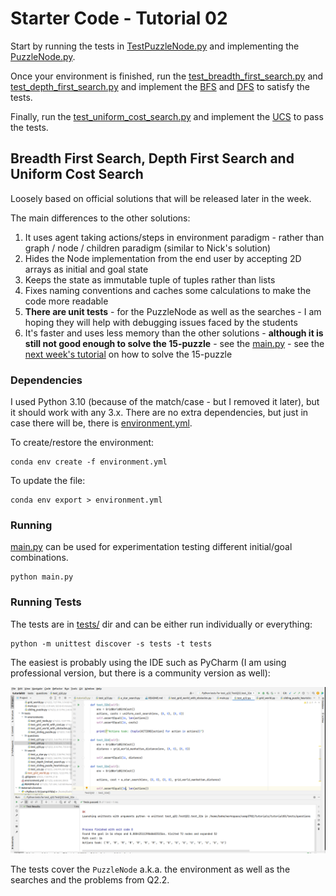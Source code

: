 # Starter Code - Tutorial 02

Start by running the tests in [TestPuzzleNode.py](tests/TestPuzzleNode.py) and implementing the [PuzzleNode.py](PuzzleNode.py).

Once your environment is finished, run the [test_breadth_first_search.py](tests/test_breadth_first_search.py) and [test_depth_first_search.py](tests/test_depth_first_search.py) and implement the [BFS](breadth_first_search.py) and [DFS](depth_first_search.py) to satisfy the tests.

Finally, run the [test_uniform_cost_search.py](tests/test_uniform_cost_search.py) and implement the [UCS](uniform_cost_search.py) to pass the tests.

## Breadth First Search, Depth First Search and Uniform Cost Search

Loosely based on official solutions that will be released later in the week.

The main differences to the other solutions:

1) It uses agent taking actions/steps in environment paradigm - rather than graph / node / children paradigm (similar to Nick's solution)
2) Hides the Node implementation from the end user by accepting 2D arrays as initial and goal state
3) Keeps the state as immutable tuple of tuples rather than lists
4) Fixes naming conventions and caches some calculations to make the code more readable
5) __There are unit tests__ - for the PuzzleNode as well as the searches - I am hoping they will help with debugging issues faced by the students
6) It's faster and uses less memory than the other solutions - __although it is still not good enough to solve the 15-puzzle__ - see the [main.py](main.py) - see the [next week's tutorial](https://github.com/comp3702/tutorial03) on how to solve the 15-puzzle

### Dependencies
I used Python 3.10 (because of the match/case - but I removed it later), but it should work with any 3.x.
There are no extra dependencies, but just in case there will be, there is [environment.yml](environment.yml).

To create/restore the environment:

    conda env create -f environment.yml

To update the file:

    conda env export > environment.yml


### Running
[main.py](main.py) can be used for experimentation testing different initial/goal combinations.

    python main.py

### Running Tests
The tests are in [tests/](tests/) dir and can be either run individually or everything:

    python -m unittest discover -s tests -t tests

The easiest is probably using the IDE such as PyCharm (I am using professional version, but there is a community version as well):

<a href="https://drive.google.com/file/d/19lTjYU7GBHJtXwr1gd1rknzzjRqftJNh/preview" target="_blank">
<img src="docs/running_tests.png">
</a>

The tests cover the `PuzzleNode` a.k.a. the environment as well as the searches and the problems from Q2.2. 